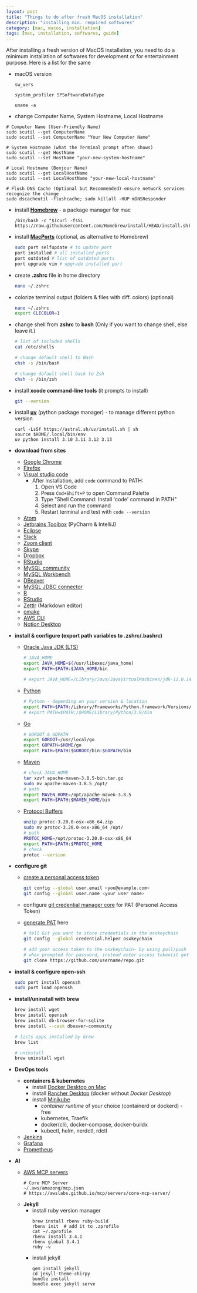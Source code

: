 ```yaml
---
layout: post
title: "Things to do after fresh MacOS installation"
description: "installing min. required softwares"
category: [mac, macos, installation]
tags: [mac, installation, softwares, guide]
---
```


After installing a fresh version of MacOS installation, you need to do a minimum installation of softwares for development or for entertainment purpose. Here is a list for the same

- macOS version

  ```
  sw_vers
  ```

  ```
  system_profiler SPSoftwareDataType
  ```

  ```
  uname -a
  ```

- change Computer Name, System Hostname, Local Hostname

```shell
# Computer Name (User-Friendly Name)
sudo scutil --get ComputerName
sudo scutil --set ComputerName "Your New Computer Name"

# System Hostname (what the Terminal prompt often shows)
sudo scutil --get HostName
sudo scutil --set HostName "your-new-system-hostname"

# Local Hostname (Bonjour Name)
sudo scutil --get LocalHostName
sudo scutil --set LocalHostName "your-new-local-hostname"

# Flush DNS Cache (Optional but Recommended)-ensure network services recognize the change
sudo dscacheutil -flushcache; sudo killall -HUP mDNSResponder
```
- install **[Homebrew](https://brew.sh/)** - a package manager for mac

  ```
  /bin/bash -c "$(curl -fsSL https://raw.githubusercontent.com/Homebrew/install/HEAD/install.sh)"
  ```

- install **[MacPorts](https://www.macports.org/install.php)** (optional, as alternative to Homebrew)

  ```bash
  sudo port selfupdate # to update port
  port installed # all installed ports
  port outdated # list of outdated ports
  port upgrade vim # upgrade installed port
  ```

- create **.zshrc** file in home directory

  ```bash
  nano ~/.zshrc
  ```

- colorize terminal output (folders & files with diff. colors) (optional)

  ```bash
  nano ~/.zshrc
  export CLICOLOR=1
  ```

- change shell from **zshrc** to **bash** (Only if you want to change shell, else leave it.)

  ```bash
  # list of included shells
  cat /etc/shells

  # change default shell to Bash
  chsh -s /bin/bash

  # change default shell back to Zsh
  chsh -s /bin/zsh
  ```

- install **xcode command-line tools** (it prompts to install)

  ```bash
  git --version
  ```

- install **[uv](https://docs.astral.sh/uv/#highlights)** (python package manager) - to manage different python version

  ```
  curl -LsSf https://astral.sh/uv/install.sh | sh
  source $HOME/.local/bin/env
  uv python install 3.10 3.11 3.12 3.13
  ```
  
- **download from sites**

  - [Google Chrome](https://www.google.com/chrome/)
  - [Firefox](https://www.mozilla.org/en-US/firefox/mac/)
  - [Visual studio code](https://code.visualstudio.com/download)
    - After installation, add `code` command to PATH:
      1. Open VS Code
      2. Press `Cmd+Shift+P` to open Command Palette
      3. Type "Shell Command: Install 'code' command in PATH"
      4. Select and run the command
      5. Restart terminal and test with `code --version`
  - [Atom](https://atom.io/)
  - [Jetbrains Toolbox](https://www.jetbrains.com/toolbox-app/) (PyCharm & IntelliJ)
  - [Eclipse](https://www.eclipse.org/downloads/packages/)
  - [Slack](https://slack.com/intl/en-in/downloads/mac)
  - [Zoom client](https://zoom.us/download)
  - [Skype](https://www.skype.com/en/get-skype/download-skype-for-desktop/)
  - [Dropbox](https://www.dropbox.com/downloading)
  - [RStudio](https://www.rstudio.com/products/rstudio/download/)
  - [MySQL community](https://dev.mysql.com/downloads/mysql/)
  - [MySQL Workbench](https://dev.mysql.com/downloads/workbench/)
  - [DBeaver](https://dbeaver.io/download/)
  - [MySQL JDBC connector](https://dev.mysql.com/downloads/connector/j/)
  - [R](https://cran.r-project.org/bin/macosx/)
  - [RStudio](https://www.rstudio.com/products/rstudio/download/)
  - [Zettlr](https://www.zettlr.com/) (Markdown editor)
  - [cmake](https://cmake.org/download/)
  - [AWS CLI](https://docs.aws.amazon.com/cli/latest/userguide/getting-started-install.html)
  - [Notion Desktop](https://www.notion.com/desktop)

- **install & configure (export path variables to .zshrc/.bashrc)**

  - [Oracle Java JDK (LTS)](https://www.oracle.com/java/technologies/javase-downloads.html)

    ```bash
    # JAVA_HOME
    export JAVA_HOME=$(/usr/libexec/java_home)
    export PATH=$PATH:$JAVA_HOME/bin

    # export JAVA_HOME=/Library/Java/JavaVirtualMachines/jdk-11.0.14.jdk/Contents/Home
    ```

  - [Python](https://www.python.org/)
    ```bash
    # Python - depending on your version & location
    export PATH=$PATH:/Library/Frameworks/Python.framework/Versions/3.11/bin
    # export PATH=$PATH:/$HOME/Library/Python/3.9/bin
    ```

  - [Go](https://go.dev/dl/)

    ```bash
    # GOROOT & GOPATH
    export GOROOT=/usr/local/go
    export GOPATH=$HOME/go
    export PATH=$PATH:$GOROOT/bin:$GOPATH/bin
    ```

  - [Maven](https://maven.apache.org/download.cgi)

    ```bash
    # check JAVA_HOME
    tar xzvf apache-maven-3.8.5-bin.tar.gz
    sudo mv apache-maven-3.8.5 /opt/
    # path
    export MAVEN_HOME=/opt/apache-maven-3.8.5
    export PATH=$PATH:$MAVEN_HOME/bin
    ```

  - [Protocol Buffers](https://github.com/protocolbuffers/protobuf/releases)

    ```bash
    unzip protoc-3.20.0-osx-x86_64.zip
    sudo mv protoc-3.20.0-osx-x86_64 /opt/
    # path
    PROTOC_HOME=/opt/protoc-3.20.0-osx-x86_64
    export PATH=$PATH:$PROTOC_HOME
    # check
    protoc --version
    ```


- **configure git**

  - [create a personal access token](https://docs.github.com/en/github/authenticating-to-github/keeping-your-account-and-data-secure/creating-a-personal-access-token)

    ```bash
    git config --global user.email <you@example.com>
    git config --global user.name <your user name>
    ```

  - configure [git credential manager core](https://github.com/microsoft/Git-Credential-Manager-Core/) for PAT (Personel Access Token)
  - [generate PAT](https://github.com/settings/personal-access-tokens) here
    ```bash
    # tell Git you want to store credentials in the osxkeychain
    git config --global credential.helper osxkeychain

    # add your access token to the osxkeychain- by using pull/push
    # when prompted for password, instead enter access token(it get cached in the osxkeychain automatically)
    git clone https://github.com/username/repo.git
      ```

- **install & configure open-ssh**

  ```bash
  sudo port install openssh
  sudo port load openssh
  ```
- **install/uninstall with brew**

  ```bash
  brew install wget
  brew install openssh
  brew install db-browser-for-sqlite
  brew install --cask dbeaver-community

  # lists apps installed by brew
  brew list

  # uninstall
  brew uninstall wget
  ```
- **DevOps tools**
  - **containers & kubernetes**
    - install [Docker Desktop on Mac](https://docs.docker.com/desktop/install/mac-install/)
    - install [Rancher Desktop](https://rancherdesktop.io/)  (docker without _Docker Desktop_)
    - install [Minikube](https://minikube.sigs.k8s.io/docs/start/)
      - *container runtime* of your choice (containerd or dockerd) - free
      - kubernetes, Traefik
      - docker(cli), docker-compose, docker-buildx
      - kubectl, helm, nerdctl, rdctl
  - [Jenkins](https://www.jenkins.io/download/)
  - [Grafana](https://grafana.com/grafana/download?edition=oss)
  - [Prometheus](https://prometheus.io/download/)
  
- **AI**
  - [AWS MCP servers](https://awslabs.github.io/mcp/)
    ```shell
    # Core MCP Server
    ~/.aws/amazonq/mcp.json
    # https://awslabs.github.io/mcp/servers/core-mcp-server/
    ```
  - **Jekyll**
    - install ruby version manager
      ```shell
      brew install rbenv ruby-build
      rbenv init  # add it to .zprofile
      cat ~/.zprofile
      rbenv install 3.4.1
      rbenv global 3.4.1
      ruby -v
      ```
    - install jekyll
      ```shell
      gem install jekyll
      cd jekyll-theme-chirpy
      bundle install
      bundle exec jekyll serve
      ```
